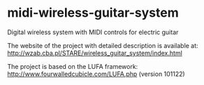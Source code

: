 midi-wireless-guitar-system
===========================

Digital wireless system with MIDI controls for electric guitar

The website of the project with detailed description is available at: 
http://wzab.cba.pl/STARE/wireless_guitar_system/index.html

The project is based on the LUFA framework:
http://www.fourwalledcubicle.com/LUFA.php
(version 101122)

